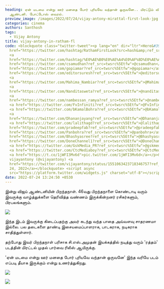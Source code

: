 ```yaml
---
heading: ஏன் மடமை என்று ஊர் மனதை போர் புரியவே வந்தான் ஒருவனே.. மிரட்டும் விஜய்
  ஆண்டனி. போட்டோஸ் வைரல்.
preview_image: /images/2022/07/24/vijay-antony-mirattal-first-look-jpg.jpeg
categories: cinema
authors: Santhosh
tags:
  - Vijay Antony
title: vijay-antony-in-ratham-fl
code: <blockquote class="twitter-tweet"><p lang="en" dir="ltr">Here&#39;s the <a
  href="https://twitter.com/hashtag/RathamFirstLook?src=hash&amp;ref_src=twsrc%5Etfw">#RathamFirstLook</a>
  <a
  href="https://twitter.com/hashtag/%E0%AE%B0%E0%AE%A4%E0%AF%8D%E0%AE%A4%E0%AE%AE%E0%AF%8D?src=hash&amp;ref_src=twsrc%5Etfw">#ரத்தம்</a>🔥<a
  href="https://twitter.com/csamudhan?ref_src=twsrc%5Etfw">@csamudhan</a> <a
  href="https://twitter.com/gopiamar?ref_src=twsrc%5Etfw">@gopiamar</a> <a
  href="https://twitter.com/editorsuresh?ref_src=twsrc%5Etfw">@editorsuresh</a>
  <a
  href="https://twitter.com/Mahima_Nambiar?ref_src=twsrc%5Etfw">@Mahima_Nambiar</a>
  <a
  href="https://twitter.com/Nanditasweta?ref_src=twsrc%5Etfw">@nanditasweta</a>
  <a
  href="https://twitter.com/nambessan_ramya?ref_src=twsrc%5Etfw">@nambessan_ramya</a>
  <a href="https://twitter.com/FvInfiniti?ref_src=twsrc%5Etfw">@FvInfiniti</a>
  <a href="https://twitter.com/bKamalBohra?ref_src=twsrc%5Etfw">@bKamalBohra</a>
  <a
  href="https://twitter.com/Dhananjayang?ref_src=twsrc%5Etfw">@Dhananjayang</a>
  <a href="https://twitter.com/lalithagd?ref_src=twsrc%5Etfw">@lalithagd</a> <a
  href="https://twitter.com/pradeepfab?ref_src=twsrc%5Etfw">@pradeepfab</a> <a
  href="https://twitter.com/Panbohra?ref_src=twsrc%5Etfw">@panbohra</a> <a
  href="https://twitter.com/Bhashyasree?ref_src=twsrc%5Etfw">@Bhashyasree</a> <a
  href="https://twitter.com/DoneChannel1?ref_src=twsrc%5Etfw">@DoneChannel1</a>
  <a href="https://twitter.com/GskMedia_PR?ref_src=twsrc%5Etfw">@gskmedia_pr</a>
  <a href="https://twitter.com/CtcMediaboy?ref_src=twsrc%5Etfw">@CtcMediaboy</a>
  <a href="https://t.co/1jWFI3Mv6d">pic.twitter.com/1jWFI3Mv6d</a></p>&mdash;
  vijayantony (@vijayantony) <a
  href="https://twitter.com/vijayantony/status/1551063423718346757?ref_src=twsrc%5Etfw">July
  24, 2022</a></blockquote> <script async
  src="https://platform.twitter.com/widgets.js" charset="utf-8"></script>
date: 2022-07-24 13:24:50 +0530
---
```

இன்று விஜய் ஆண்டனியின் பிறந்தநாள். 46வது பிறந்தநாளை கொண்டாடி வரும் இவருக்கு வாழ்த்துக்களை தெரிவித்த வண்ணம் இருக்கின்றனர் ரசிகர்களும், பிரபலங்களும்.

![](/images/2022/07/24/vijay-antony-latest-ratham-3-jpg.jpeg)

இந்த இடம் இவருக்கு கிடைப்பதற்கு அவர் கடந்து வந்த பாதை அவ்வளவு சாதரணமா இல்லை. பல தடைகளை தாண்டி இசையமைப்பாளராக, பாடகராக, நடிகராக சாதித்துள்ளார்.

தற்போது இவர் பிறந்தநாள் பரிசாக சி.எஸ்.அமுதன் இயக்கத்தில் நடித்து வரும் 'ரத்தம்' படத்தின் மிரட்டல் முதல் பார்வை ரிலீஸ் ஆயிருக்கு.

'ஏன் மடமை என்று ஊர் மனதை போர் புரியவே வந்தான் ஒருவனே' இந்த வரியே படம் எப்படி தீயாக இருக்கும் என்று உணர்த்துகிறது.

![](/images/2022/07/24/vijay-antony-latest-ratham-2-jpg.jpeg)

![](/images/2022/07/24/vijay-antony-latest-ratham-1-jpg.jpeg)